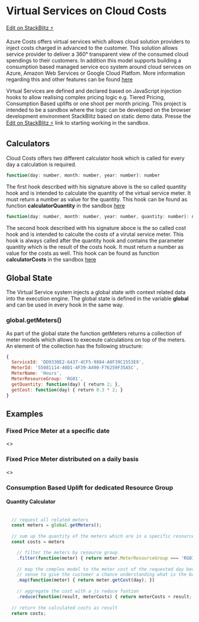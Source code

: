 # Virtual Services on Cloud Costs 

[Edit on StackBlitz ⚡️](https://stackblitz.com/edit/virtual-services-stack-blitz?file=calculators.js)

Azure Costs offers virtual services which allows cloud solution providers to inject costs charged in advanced to the customer. This solution allows service provider to deliver a 360° transparent view of the consumed cloud spendings to their customers. In addition this model supports building a consumption based managed service eco system around cloud services on Azure, Amazon Web Services or Google Cloud Platfom. More information regarding this and other features can be found [here](https://blog.cloud-costs.com/)

Virtual Services are defined and declared based on JavaScript injection hooks to allow realising complex pricing logic e.g. Tiered Pricing, Consumption Based uplifts or one shoot per month pricing. This project is intended to be a sandbox where the logic can be developed on the browser development environment StackBlitz based on static demo data. Presse the [Edit on StackBlitz ⚡️](https://stackblitz.com/edit/virtual-services-stack-blitz?file=calculators.js) link to starting working in the sandbox.

## Calculators
Cloud Costs offers two different calculator hook which is called for every day a calculation is required. 

```js
function(day: number, month: number, year: number): number
```
The first hook described with his signature above is the so called quantity hook and is intended to calculate the quantity of the virtual service meter. It must return a number as value for the quantity. This hook can be found as function **calculatorQuantity** in the sandbox [here](https://stackblitz.com/edit/virtual-services-stack-blitz?file=calculators.js)

```js
function(day: number, month: number, year: number, quantity: number): number
```
The second hook described with his signature aboce is the so called cost hook and is intended to calculte the costs of a virutal service meter. This hook is always called after the quantity hook and contains the parameter quantity which is the result of the costs hook. It must return a number as value for the costs as well. This hook can be found as function **calculatorCosts** in the sandbox [here](https://stackblitz.com/edit/virtual-services-stack-blitz?file=calculators.js)

## Global State
The Virtual Service system injects a global state with context related data into the execution engine. The global state is defined in the variable **global** and can be used in every hook in the same way. 

### global.getMeters()
As part of the global state the function getMeters returns a collection of meter models which allows to execeute calculations on top of the meters. An element of the collection has the following structure: 

```js
{
  ServiceId: 'DD9330E2-6437-4CF5-9884-A8F39C1553E9',
  MeterId: '55081114-40D1-4F39-A490-F76259F35A5C',
  MeterName: 'Hours',
  MeterResourceGroup: 'RG01',    
  getQuantity: function(day) { return 2; },
  getCost: function(day) { return 0.3 * 2; }
}
```

## Examples

### Fixed Price Meter at a specific date
<<TODO>>
  
### Fixed Price Meter distributed on a daily basis
<<TODO>>
  
### Consumption Based Uplift for dedicated Resource Group

#### Quantity Calculator

```js
  
  // request all related meters
  const meters = global.getMeters();
  
  // sum up the quantity of the meters which are in a specific resource group
  const costs = meters

    // filter the meters by resource group
    .filter(function(meter) { return meter.MeterResourceGroup === 'RG01';})
    
    // map the complex model to the meter cost of the requested day becuase it makes 
    // sense to give the customer a chance understanding what is the base of the uplift
    .map(function(meter) { return meter.getCost(day); })
    
    // aggregate the cost with a js reduce funtion 
    .reduce(function(result, meterCosts) { return meterCosts + result; }, 0); 
    
  // return the calculated costs as result
  return costs;
```  
  




